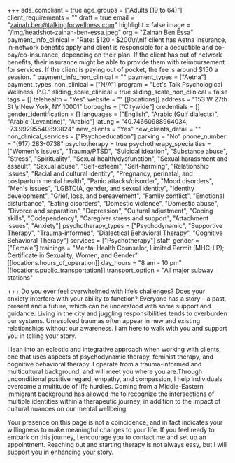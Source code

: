 +++
ada_compliant = true
age_groups = ["Adults (19 to 64)"]
client_requirements = ""
draft = true
email = "zainah.ben@talkingforwellness.com"
highlight = false
image = "/img/headshot-zainah-ben-essa.jpeg"
org = "Zainah Ben Essa"
payment_info_clinical = "Rate: $120 - $200\n\nIf client has Aetna insurance, in-network benefits apply and client is responsible for a deductible and co-pay/co-insurance, depending on their plan. If the client has out of network benefits, their insurance might be able to provide them with reimbursement for services. If the client is paying out of pocket, the fee is around $150 a session. "
payment_info_non_clinical = ""
payment_types = ["Aetna"]
payment_types_non_clinical = ["N/A"]
program = "Let's Talk Psychological Wellness, P.C."
sliding_scale_clinical = true
sliding_scale_non_clinical = false
tags = []
telehealth = "Yes"
website = ""
[[locations]]
address = "153 W 27th St \nNew York, NY 10001"
boroughs = ["Citywide"]
credentials = []
gender_identification = []
languages = ["English", "Arabic (Gulf dialects)", "Arabic (Levantine)", "Arabic"]
latLng = "40.74660988964034, -73.99295540893824"
new_clients = "Yes"
new_clients_detail = ""
non_clinical_services = ["Psychoeducation"]
parking = "No"
phone_number = "(917) 283-0738"
psychotherapy = true
psychotherapy_specialties = ["Women's issues", "Trauma/PTSD", "Suicidal ideation", "Substance abuse", "Stress", "Spirituality", "Sexual health/dysfunction", "Sexual harassment and assault", "Sexual abuse", "Self-esteem", "Self-harming", "Relationship issues", "Racial and cultural identity", "Pregnancy, perinatal, and postpartum mental health", "Panic attacks/disorder", "Mood disorders", "Men's issues", "LGBTQIA, gender, and sexual identity", "Identity development", "Grief, loss, and bereavement", "Family conflict", "Emotional disturbance", "Eating disorders", "Domestic violence", "Domestic abuse", "Divorce and separation", "Depression", "Cultural adjustment", "Coping skills", "Codependency", "Caregiver stress and support", "Attachment issues", "Anxiety"]
psychotherapy_types = ["Psychodynamic", "Supportive Therapy", "Trauma-informed", "Dialectical Behavioral Therapy", "Cognitive Behavioral Therapy"]
services = ["Psychotherapy"]
staff_gender = ["Female"]
trainings = "Mental Health Counselor, Limited Permit (MHC-LP); Certificate in Sexuality, Women, and Gender"
[[locations.hours_of_operation]]
day_hours = "8 am - 10 pm"
[[locations.public_transportation]]
transport_option = "All major subway stations"

+++
Do you ever feel overwhelmed with life’s challenges? Does your anxiety interfere with your ability to function? Everyone has a story – a past, present and a future, which can be understood with some support and guidance. Living in the city and juggling responsibilities tends to overburden our systems. Unresolved traumas often appear in new and existing relationships without our awareness. I am here to walk with you and support you in telling your story. 

I lean into an eclectic and integrative approach when working with clients, one that uses aspects of psychodynamic therapy, feminist therapy, and cognitive behavioral therapy. I operate from a trauma-informed and multicultural background, and will meet you where you are.Through unconditional positive regard, empathy, and compassion, I help individuals overcome a multitude of life hurdles. Coming from a Middle-Eastern immigrant background has allowed me to recognize the intersections of multiple identities within a therapeutic journey, in addition to the impact of cultural nuances on our mental wellbeing. 

Your presence on this page is not a coincidence, and in fact indicates your willingness to make meaningful changes to your life. If you feel ready to embark on this journey, I encourage you to contact me and set up an appointment. Reaching out and starting therapy is not always easy, but I will support you in enhancing your story.